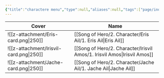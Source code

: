 ```yaml
---
{"title":"charactere menu","type":null,"aliases":null,"tags":["page/index","character","page"],"cssclasses":["paper","justified","cards","cards-cols-5"],"created":"2024-10-21T19:27","updated":"2024-10-23T02:48","encoded":"Character%20Index.md","link":null,"publish":true,"path":"Song of Hero/2. Character/Character menu.md","permalink":"/song-of-hero/2-character/character-menu/","PassFrontmatter":true}
---
```



| Cover                                   | Name                                                                        |
| --------------------------------------- | --------------------------------------------------------------------------- |
| ![[z-attachment/Eris-card.png\|250]]    | [[Song of Hero/2. Character/Eris Ail/1. Eris Ail\|Eris Ail]]             |
| ![[z-attachment/Irisvil-card.png\|250]] | [[Song of Hero/2. Character/Irisvil Amos/1. Irisvil Amos\|Irisvil Amos]] |
| ![[z-attachment/Jache-card.png\|250]]   | [[Song of Hero/2. Character/Jache Ail/1. Jache Ail\|Jache Ail]]          |
